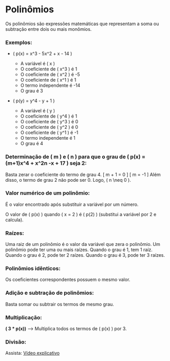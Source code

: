 # Polinômios

Os polinômios são expressões matemáticas que representam a soma ou subtração entre dois ou mais monômios.

### Exemplos:

- \( p(x) = x^3 - 5x^2 + x - 14 \)
  - A variável é \( x \)
  - O coeficiente de \( x^3 \) é 1
  - O coeficiente de \( x^2 \) é -5
  - O coeficiente de \( x^1 \) é 1
  - O termo independente é -14
  - O grau é 3

- \( p(y) = y^4 - y + 1 \)
  - A variável é \( y \)
  - O coeficiente de \( y^4 \) é 1
  - O coeficiente de \( y^3 \) é 0
  - O coeficiente de \( y^2 \) é 0
  - O coeficiente de \( y^1 \) é -1
  - O termo independente é 1
  - O grau é 4

### Determinação de \( m \) e \( n \) para que o grau de \( p(x) = (m+1)x^4 + x^2n -x + 17 \) seja 2:

Basta zerar o coeficiente do termo de grau 4.
\[ m + 1 = 0 \]
\[ m = -1 \]
Além disso, o termo de grau 2 não pode ser 0.
Logo, \( n \neq 0 \).

### Valor numérico de um polinômio:

É o valor encontrado após substituir a variável por um número.

O valor de \( p(x) \) quando \( x = 2 \) é \( p(2) \) (substitui a variável por 2 e calcula).

### Raízes:

Uma raiz de um polinômio é o valor da variável que zera o polinômio. Um polinômio pode ter uma ou mais raízes. Quando o grau é 1, tem 1 raíz. Quando o grau é 2, pode ter 2 raízes. Quando o grau é 3, pode ter 3 raízes.

### Polinômios idênticos:

Os coeficientes correspondentes possuem o mesmo valor.

### Adição e subtração de polinômios:

Basta somar ou subtrair os termos de mesmo grau.

### Multiplicação:

**( 3 * p(x))** --> Multiplica todos os termos de \( p(x) \) por 3.

### Divisão:

Assista: [Vídeo explicativo](https://youtu.be/WjmENMLiKbc)
